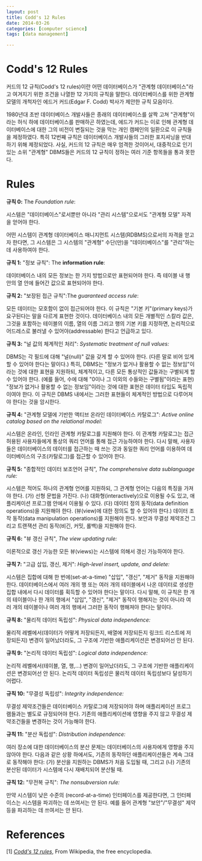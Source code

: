 ```yaml
---
layout: post
title: Codd's 12 Rules
date: 2014-03-26
categories: [computer science]
tags: [data management]

---
```


# Codd's 12 Rules
커드의 12 규칙(Codd's 12 rules)이란 어떤 데이터베이스가 "관계형 데이터베이스"라고 여겨지기 위한 조건을 나열한 12 가지의 규칙을 말한다. 데이터베이스를 위한 관계형 모델의 개척자인 에드거 커드(Edgar F. Codd) 박사가 제안한 규칙 모음이다. 

1980년대 초반 데이터베이스 개발사들은 종래의 데이터베이스를 살짝 고쳐 "관계형"이라는 허식 하에 데이터베이스를 판매하곤 하였는데, 에드가 커드는 이로 인해 관계형 데이터베이스에 대한 그의 비전이 변질되는 것을 막는 개인 캠페인의 일환으로 이 규칙들을 제정하였다. 특히 12번째 규칙은 데이터베이스 개발사들의 그러한 포지셔닝을 반대하기 위해 제정되었다. 사실, 커드의 12 규칙은 매우 엄격한 것이어서, 대중적으로 인기있는 소위 "관계형" DBMS들은 커드의 12 규칙이 정하는 여러 기준 항목들을 통과 못한다.

# Rules

**규칙 0:** The *Foundation rule*:

시스템은 "데이터베이스"로서뿐만 아니라 "관리 시스템"으로서도 "관계형 모델" 자격을 얻어야 한다.

어떤 시스템이 관계형 데이터베이스 매니지먼트 시스템(RDBMS)으로서의 자격을 얻고자 한다면, 그 시스템은 그 시스템의 "관계형" 수단(만)을 "데이터베이스"를 "관리"하는 데 사용하여야 한다.

**규칙 1:** "정보 규칙":  The **information rule**:

데이터베이스 내의 모든 정보는 한 가지 방법으로만 표현되어야 한다. 즉 테이블 내 행 안의 열 안에 들어간 값으로 표현되어야 한다.

**규칙 2:** "보장된 접근 규칙":The *guaranteed access rule*:

모든 데이터는 모호함이 없이 접근되어야 한다. 이 규칙은 "기본 키"(primary keys)가 요구된다는 말을 다르게 표현한 것이다. 데이터베이스 내의 모든 개별적인 스칼라 값은, 그것을 포함하는 테이블의 이름, 열의 이름 그리고 행의 기본 키를 지정하면, 논리적으로 어드레스로 불러낼 수 있어야(addressable) 한다고 언급하고 있다.

**규칙 3:** "널 값의 체계적인 처리": *Systematic treatment of null values:*

DBMS는 각 필드에 대해 "널(null)" 값을 갖게 할 수 있어야 한다. (다른 말로 비어 있게 할 수 있어야 한다는 말이다.) 특히, DBMS는 "정보가 없거나 활용할 수 없는 정보임"이라는 것에 대한 표현을 지원하되, 체계적이고, 다른 모든 통상적인 값들과는 구별되게 할 수 있어야 한다. (예를 들어, 수에 대해 "0이나 그 이외의 수들와는 구별됨"이라는 표현) "정보가 없거나 활용할 수 없는 정보임"이라는 것에 대한 표현은 데이터 타입도 독립적이여야 한다. 이 규칙은 DBMS 내에서는 그러한 표현들이 체계적인 방법으로 다루어져야 한다는 것을 암시한다.

**규칙 4:** "관계형 모델에 기반한 액티브 온라인 데이터베이스 카탈로그": *Active online catalog based on the relational model:*

시스템은 온라인, 인라인 관계형 카탈로그를 지원해야 한다. 이 관계형 카탈로그는 접근 허용된 사용자들에게 통상의 쿼리 언어를 통해 접근 가능하여야 한다. 다시 말해, 사용자들은 데이터베이스의 데이터를 접근하는 때 쓰는 것과 동일한 쿼리 언어를 이용하여 데이터베이스의 구조(카탈로그)를 접근할 수 있어야 한다.

**규칙 5:** "종합적인 데이터 보조언어 규칙", *The comprehensive data sublanguage rule:*

시스템은 적어도 하나의 관계형 언어를 지원하되, 그 관계형 언어는 다음의 특징을 가져야 한다.
(가) 선형 문법을 가진다.
(나) 대화형(interactively)으로 이용될 수도 있고, 애플리케이션 프로그램 안에서 이용될 수 있다.
(다) 데이터 정의 동작(data definition operations)을 지원해야 한다. (뷰(view)에 대한 정의도 할 수 있어야 한다.) 데이터 조작 동작(data manipulation operations)를 지원해야 한다. 보안과 무결성 제약조건 그리고 트랜잭션 관리 동작(비긴, 커밋, 롤백)을 지원해야 한다.

**규칙 6:** "뷰 갱신 규칙", *The view updating rule:*

이론적으로 갱신 가능한 모든 뷰(views)는 시스템에 의해서 갱신 가능하여야 한다.

**규칙 7:** "고급 삽입, 갱신, 제거": *High-level insert, update, and delete:*

시스템은 집합에 대해 한 번에(set-at-a-time) "삽입", "갱신", "제거" 동작을 지원해야 한다. 데이터베이스에서 여러 개의 행 또는 여러 개의 테이블에서 나온 데이터로 생성한 집합 내에서 다시 데이터를 획득할 수 있어야 한다는 말이다. 다시 말해, 이 규칙은 한 개의 테이블이나 한 개의 행에서 "삽입", "갱신", "제거" 동작이 행해지는 것이 아니라 여러 개의 테이블이나 여러 개의 행에서 그러한 동작이 행해져야 한다는 말이다.

**규칙 8:** "물리적 데이터 독립성": *Physical data independence:*

물리적 레벨에서(데이터가 어떻게 저장되든지, 배열에 저장되든지 링크드 리스트에 저장되든지) 변경이 일어났더라도, 그 구조에 기반한 애플리케이션은 변경되어선 안 된다.

**규칙 9:** "논리적 데이터 독립성": *Logical data independence:*

논리적 레벨에서(테이블, 열, 행,...) 변경이 일어났더라도, 그 구조에 기반한 애플리케이션은 변경되어선 안 된다. 논리적 데이터 독립성은 물리적 데이터 독립성보다 달성하기 어렵다.

**규칙 10:** "무결성 독립성": *Integrity independence:*

무결성 제약조건들은 데이터베이스 카탈로그에 저장되어야 하며 애플리케이션 프로그램들과는 별도로 규정되어야 한다. 기존의 애플리케이션에 영향을 주지 않고 무결성 제약조건들을 변경하는 것이 가능해야 한다.

**규칙 11:** "분산 독립성": *Distribution independence:*

여러 장소에 대한 데이터베이스의 분산 문제는 데이터베이스의 사용자에게 영향을 주지 않아야 한다. 다음과 같은 상황 하에서도, 기존의 동작하던 애플리케이션들은 계속 그대로 동작해야 한다:
(가) 분산을 지원하는 DBMS가 처음 도입될 때, 그리고
(나) 기존의 분산된 데이터가 시스템에 다시 재배치되어 분산될 때.

**규칙 12:** "무전복 규칙": *The nonsubversion rule:*

만약 시스템이 낮은 수준의 (record-at-a-time) 인터페이스를 제공한다면, 그 인터페이스는 시스템을 파괴하는 데 쓰여서는 안 된다. 예를 들어 관계형 "보안"/"무결성" 제약 등을 파괴하는 데 쓰여서는 안 된다.

# References
[1] [*Codd's 12 rules*](http://en.wikipedia.org/wiki/Codd%27s_12_rules), From Wikipedia, the free encyclopedia.